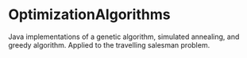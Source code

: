# OptimizationAlgorithms

Java implementations of a genetic algorithm, simulated annealing, and greedy algorithm.
Applied to the travelling salesman problem.
